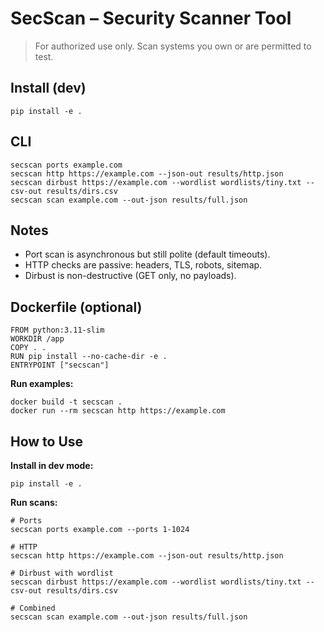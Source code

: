 # SecScan – Security Scanner Tool

> For authorized use only. Scan systems you own or are permitted to test.

## Install (dev)
```
pip install -e .
```

## CLI
```
secscan ports example.com
secscan http https://example.com --json-out results/http.json
secscan dirbust https://example.com --wordlist wordlists/tiny.txt --csv-out results/dirs.csv
secscan scan example.com --out-json results/full.json
```

## Notes
- Port scan is asynchronous but still polite (default timeouts).
- HTTP checks are passive: headers, TLS, robots, sitemap.
- Dirbust is non-destructive (GET only, no payloads).

## Dockerfile (optional)
```
FROM python:3.11-slim
WORKDIR /app
COPY . .
RUN pip install --no-cache-dir -e .
ENTRYPOINT ["secscan"]
```

**Run examples:**
```
docker build -t secscan .
docker run --rm secscan http https://example.com
```

## How to Use

**Install in dev mode:**
```\
pip install -e .
```

**Run scans:**
```
# Ports
secscan ports example.com --ports 1-1024

# HTTP
secscan http https://example.com --json-out results/http.json

# Dirbust with wordlist
secscan dirbust https://example.com --wordlist wordlists/tiny.txt --csv-out results/dirs.csv

# Combined
secscan scan example.com --out-json results/full.json
```
